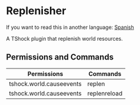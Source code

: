 # Replenisher

If you want to read this in another language: [Spanish](https://github.com/Soof4/Replenisher/blob/main/README_SPANISH.md)

A TShock plugin that replenish world resources.

## Permissions and Commands
|Permissions  | Commands    |
|-------------|-------------|
|tshock.world.causeevents  |replen|
|tshock.world.causeevents  |replenreload |
